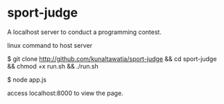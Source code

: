 # sport-judge
A localhost server to conduct a programming contest.

linux command to host server

$ git clone http://github.com/kunaltawatia/sport-judge && cd sport-judge && chmod +x run.sh && ./run.sh 

$ node app.js

access localhost:8000 to view the page.
